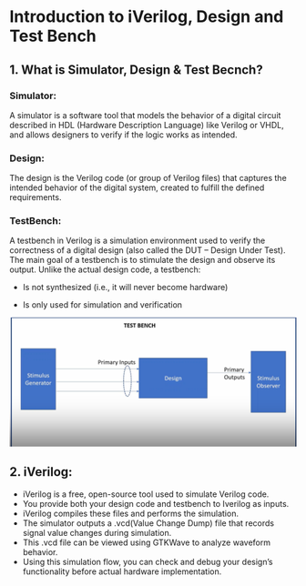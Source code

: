 # **Introduction to iVerilog, Design and Test Bench**

## 1. What is Simulator, Design & Test Becnch?

### Simulator:
A simulator is a software tool that models the behavior of a digital circuit described in HDL (Hardware Description Language) like Verilog or VHDL, and allows designers to verify if the logic works as intended.

### Design:
The design is the Verilog code (or group of Verilog files) that captures the intended behavior of the digital system, created to fulfill the defined requirements.

### TestBench:
A testbench in Verilog is a simulation environment used to verify the correctness of a digital design (also called the DUT – Design Under Test).
The main goal of a testbench is to stimulate the design and observe its output.
Unlike the actual design code, a testbench:

- Is not synthesized (i.e., it will never become hardware)

- Is only used for simulation and verification
  
![Alt](Images/testbench_design.png)

## 2. iVerilog:

- iVerilog is a free, open-source tool used to simulate Verilog code.
- You provide both your design code and testbench to Iverilog as inputs.
- iVerilog compiles these files and performs the simulation.
- The simulator outputs a .vcd(Value Change Dump) file that records signal value changes during simulation.
- This .vcd file can be viewed using GTKWave to analyze waveform behavior.
- Using this simulation flow, you can check and debug your design’s functionality before actual hardware implementation.


